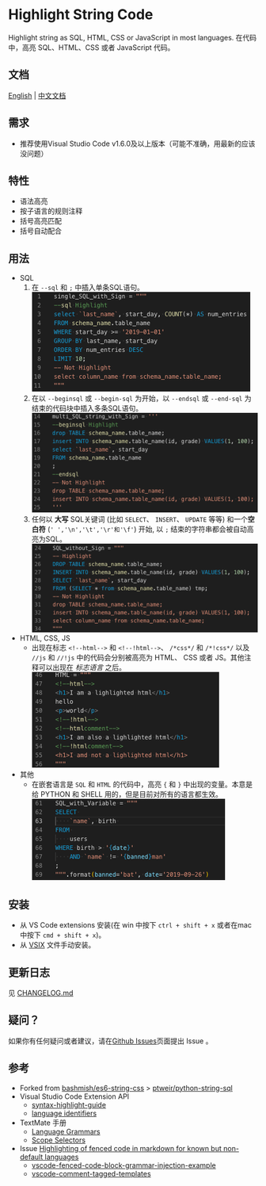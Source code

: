 # Highlight String Code

Highlight string as SQL, HTML, CSS or JavaScript in most languages.
在代码中，高亮 SQL、HTML、CSS 或者 JavaScript 代码。

## 文档

[English](https://github.com/iuyoy/highlight-string-code/blob/master/README.md) | [中文文档](https://github.com/iuyoy/highlight-string-code/blob/master/docs/README_CN.md)

## 需求

- 推荐使用Visual Studio Code v1.6.0及以上版本（可能不准确，用最新的应该没问题）

## 特性

- 语法高亮
- 按子语言的规则注释
- 括号高亮匹配
- 括号自动配合

## 用法
- SQL
  1. 在 `--sql` 和 `;` 中插入单条SQL语句。<br>
  ![single SQL stirng with Sign](./single_SQL_with_Sign.png)
  2. 在以 `--beginsql` 或 `--begin-sql` 为开始，以 `--endsql` 或 `--end-sql` 为结束的代码块中插入多条SQL语句。 <br>
  ![multi SQL stirng with Sign](./multi_SQL_with_Sign.png)
  3. 任何以 **大写** SQL关键词 (比如 `SELECT`、 `INSERT`、 `UPDATE` 等等) 和一个**空白符** (`' ','\n','\t','\r'和'\f'`) 开始, 以 `;` 结束的字符串都会被自动高亮为SQL。<br>
  ![SQL stirng no Sign](./SQL_without_Sign.png)
- HTML, CSS, JS
  - 出现在标志 `<!--html-->` 和 `<!--!html-->`、 `/*css*/` 和 `/*!css*/` 以及 `//js` 和 `//!js` 中的代码会分别被高亮为 HTML、 CSS 或者 JS。其他注释可以出现在 *标志语言* 之后。<br>
  ![HTML with Sign](./HTML_with_Sign.png)
- 其他
  - 在嵌套语言是 `SQL` 和 `HTML` 的代码中，高亮 `{` 和 `}` 中出现的变量。本意是给 PYTHON 和 SHELL 用的，但是目前对所有的语言都生效。<br>
  ![Variables](./SQL_with_variable.png)

## 安装

- 从 VS Code extensions 安装(在 win 中按下 `ctrl + shift + x` 或者在mac 中按下 `cmd + shift + x`)。
- 从 [VSIX](https://github.com/iuyoy/highlight-string-code/releases) 文件手动安装。

## 更新日志

见 [CHANGELOG.md](./CHANGELOG.md)

## 疑问？

如果你有任何疑问或者建议，请在[Github Issues](https://github.com/iuyoy/highlight-string-code/issues)页面提出 Issue 。

## 参考

- Forked from [bashmish/es6-string-css](https://github.com/bashmish/es6-string-css) > [ptweir/python-string-sql](https://github.com/ptweir/python-string-sql)
- Visual Studio Code Extension API
  - [syntax-highlight-guide](https://code.visualstudio.com/api/language-extensions/syntax-highlight-guide)
  - [language identifiers](https://code.visualstudio.com/docs/languages/identifiers)
- TextMate 手册
  - [Language Grammars](https://macromates.com/manual/en/language_grammars)
  - [Scope Selectors](https://macromates.com/manual/en/scope_selectors)
- Issue [Highlighting of fenced code in markdown for known but non-default languages](https://github.com/microsoft/vscode/issues/71888)
  - [vscode-fenced-code-block-grammar-injection-example](https://github.com/mjbvz/vscode-fenced-code-block-grammar-injection-example)
  - [vscode-comment-tagged-templates](https://github.com/mjbvz/vscode-comment-tagged-templates)
